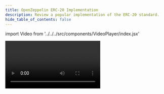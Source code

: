 ```yaml
---
title: OpenZeppelin ERC-20 Implementation
description: Review a popular implementation of the ERC-20 standard.
hide_table_of_contents: false
---
```


import Video from '../../../src/components/VideoPlayer/index.jsx'

<Video videoId='805035901' title='OpenZeppelin ERC-20' />
